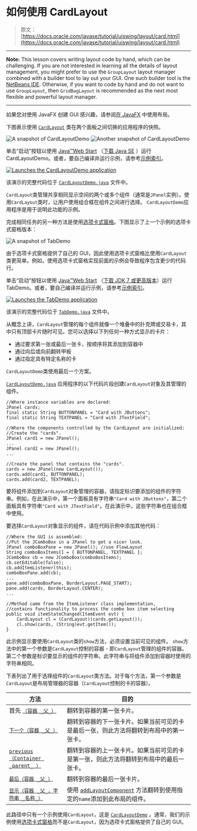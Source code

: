 # 如何使用 CardLayout

> 原文： [https://docs.oracle.com/javase/tutorial/uiswing/layout/card.html](https://docs.oracle.com/javase/tutorial/uiswing/layout/card.html)

* * *

**Note:** This lesson covers writing layout code by hand, which can be challenging. If you are not interested in learning all the details of layout management, you might prefer to use the `GroupLayout` layout manager combined with a builder tool to lay out your GUI. One such builder tool is the [NetBeans IDE](../learn/index.html). Otherwise, if you want to code by hand and do not want to use `GroupLayout`, then `GridBagLayout` is recommended as the next most flexible and powerful layout manager.

* * *

如果您对使用 JavaFX 创建 GUI 感兴趣，请参阅[在 JavaFX](https://docs.oracle.com/javase/8/javafx/layout-tutorial/index.html) 中使用布局。

下图表示使用 [`CardLayout`](https://docs.oracle.com/javase/8/docs/api/java/awt/CardLayout.html) 类在两个面板之间切换的应用程序的快照。

![A snapshot of CardLayoutDemo](img/26aec8afefd1f2f5326323d57942ca0a.jpg) ![Another snapshot of CardLayoutDemo](img/3b53a2bceda4ff23a72ba9b204c40c0b.jpg)

单击“启动”按钮以使用 [Java™Web Start](http://www.oracle.com/technetwork/java/javase/javawebstart/index.html) （[下载 Java SE](http://www.oracle.com/technetwork/java/javase/downloads/index.html) ）运行 CardLayoutDemo。或者，要自己编译并运行示例，请参考[示例索引](../examples/layout/index.html#CardLayoutDemo)。

[![Launches the CardLayoutDemo application](img/4707a69a17729d71c56b2bdbbb4cc61c.jpg)](https://docs.oracle.com/javase/tutorialJWS/samples/uiswing/CardLayoutDemoProject/CardLayoutDemo.jnlp)

该演示的完整代码位于 [`CardLayoutDemo.java`](../examples/layout/CardLayoutDemoProject/src/layout/CardLayoutDemo.java) 文件中。

`CardLayout`类管理共享相同显示空间的两个或多个组件（通常是`JPanel`实例）。使用`CardLayout`类时，让用户使用组合框在组件之间进行选择。 `CardLayoutDemo`应用程序是用于说明此功能的示例。

完成相同任务的另一种方法是使用[选项卡式窗格](../components/tabbedpane.html)。下图显示了上一个示例的选项卡式窗格版本：

![A snapshot of TabDemo](img/0da84c9eda881e73f8a254ae9ab6f61c.jpg)

由于选项卡式窗格提供了自己的 GUI，因此使用选项卡式窗格比使用`CardLayout`类更简单。例如，使用选项卡式窗格实现前面的示例会导致程序包含更少的代码行。

单击“启动”按钮以使用 [Java™Web Start](http://www.oracle.com/technetwork/java/javase/javawebstart/index.html) （[下载 JDK 7 或更高版本](http://www.oracle.com/technetwork/java/javase/downloads/index.html)）运行 TabDemo。或者，要自己编译并运行示例，请参考[示例索引](../examples/layout/index.html#TabDemo)。

[![Launches the TabDemo application](img/4707a69a17729d71c56b2bdbbb4cc61c.jpg)](https://docs.oracle.com/javase/tutorialJWS/samples/uiswing/TabDemoProject/TabDemo.jnlp)

该演示的完整代码位于 [`TabDemo.java`](../examples/layout/TabDemoProject/src/layout/TabDemo.java) 文件中。

从概念上讲，`CardLayout`管理的每个组件就像一个堆叠中的扑克牌或交易卡，其中只有顶部卡片随时可见。您可以选择以下列任何一种方式显示的卡片：

*   通过要求第一张或最后一张卡，按顺序将其添加到容器中
*   通过向后或向前翻转甲板
*   通过指定具有特定名称的卡

`CardLayoutDemo`类使用最后一个方案。

[`CardLayoutDemo.java`](../examples/layout/CardLayoutDemoProject/src/layout/CardLayoutDemo.java) 应用程序的以下代码片段创建`CardLayout`对象及其管理的组件。

```
//Where instance variables are declared:
JPanel cards;
final static String BUTTONPANEL = "Card with JButtons";
final static String TEXTPANEL = "Card with JTextField";

//Where the components controlled by the CardLayout are initialized:
//Create the "cards".
JPanel card1 = new JPanel();
...
JPanel card2 = new JPanel();
...

//Create the panel that contains the "cards".
cards = new JPanel(new CardLayout());
cards.add(card1, BUTTONPANEL);
cards.add(card2, TEXTPANEL);

```

要将组件添加到`CardLayout`对象管理的容器，请指定标识要添加的组件的字符串。例如，在此演示中，第一个面板具有字符串`"Card with JButtons"`，第二个面板具有字符串`"Card with JTextField"`。在此演示中，这些字符串也在组合框中使用。

要选择`CardLayout`对象显示的组件，请在代码示例中添加其他代码：

```
//Where the GUI is assembled:
//Put the JComboBox in a JPanel to get a nicer look.
JPanel comboBoxPane = new JPanel(); //use FlowLayout
String comboBoxItems[] = { BUTTONPANEL, TEXTPANEL };
JComboBox cb = new JComboBox(comboBoxItems);
cb.setEditable(false);
cb.addItemListener(this);
comboBoxPane.add(cb);
...
pane.add(comboBoxPane, BorderLayout.PAGE_START);
pane.add(cards, BorderLayout.CENTER);
...

//Method came from the ItemListener class implementation,
//contains functionality to process the combo box item selecting
public void itemStateChanged(ItemEvent evt) {
    CardLayout cl = (CardLayout)(cards.getLayout());
    cl.show(cards, (String)evt.getItem());
}

```

此示例显示要使用`CardLayout`类的`show`方法，必须设置当前可见的组件。 `show`方法中的第一个参数是`CardLayout`控制的容器 - 即`CardLayout`管理的组件的容器。第二个参数是标识要显示的组件的字符串。此字符串与将组件添加到容器时使用的字符串相同。

下表列出了用于选择组件的`CardLayout`类方法。对于每个方法，第一个参数是`CardLayout`是布局管理器的容器（`CardLayout`控制的卡的容器）。

| 方法 | 目的 |
| --- | --- |
| 首先 [`（容器 _父_）`](https://docs.oracle.com/javase/8/docs/api/java/awt/CardLayout.html#first-java.awt.Container-) | 翻转到容器的第一张卡片。 |
| [`下一个（容器 _父_）`](https://docs.oracle.com/javase/8/docs/api/java/awt/CardLayout.html#next-java.awt.Container-) | 翻转到容器的下一张卡片。如果当前可见的卡是最后一张，则此方法将翻转到布局中的第一张卡。 |
| [`previous（Container _parent_ ）`](https://docs.oracle.com/javase/8/docs/api/java/awt/CardLayout.html#previous-java.awt.Container-) | 翻转到容器的上一张卡片。如果当前可见的卡是第一张，则此方法将翻转到布局中的最后一张卡。 |
| [`最后（容器 _父_）`](https://docs.oracle.com/javase/8/docs/api/java/awt/CardLayout.html#last-java.awt.Container-) | 翻转到容器的最后一张卡片。 |
| [`显示（容器 _父_，字符串 _名称_）`](https://docs.oracle.com/javase/8/docs/api/java/awt/CardLayout.html#show-java.awt.Container-java.lang.String-) | 使用 [`addLayoutComponent`](https://docs.oracle.com/javase/8/docs/api/java/awt/CardLayout.html#addLayoutComponent-java.awt.Component-java.lang.Object-) 方法翻转到使用指定的`name`添加到此布局的组件。 |

此路径中只有一个示例使用`CardLayout`，这是 [`CardLayoutDemo`](../examples/layout/index.html#CardLayoutDemo) 。通常，我们的示例使用[选项卡式窗格](../components/tabbedpane.html)而不是`CardLayout`，因为选项卡式窗格提供了自己的 GUI。